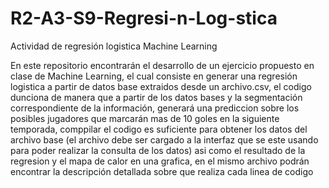 # R2-A3-S9-Regresi-n-Log-stica
Actividad de regresión logistica Machine Learning

En este repositorio encontrarán el desarrollo de un ejercicio propuesto en clase de Machine Learning, el cual consiste en generar una regresión logistica a partir de datos base extraidos desde un archivo.csv, el codigo dunciona de manera que a partir de los datos bases y la segmentación correspondiente de la información, generará una prediccion sobre los posibles jugadores que marcarán mas de 10 goles en la siguiente temporada, comppilar el codigo es suficiente para obtener los datos del archivo base (el archivo debe ser cargado a la interfaz que se este usando para poder realizar la consulta de los datos) asi como el resultado de la regresion y el mapa de calor en una grafica, en el mismo archivo podrán encontrar la descripción detallada sobre que realiza cada linea de codigo
